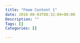 ```yaml
---
title: "Fmam Content 1"
date: 2018-08-03T08:32:04+08:00
Description: ""
Tags: []
Categories: []

---
```

